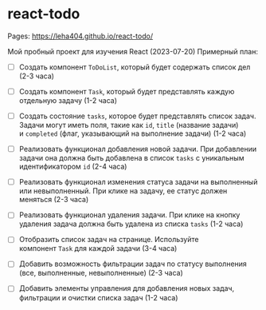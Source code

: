 # react-todo

Pages: https://leha404.github.io/react-todo/

Мой пробный проект для изучения React (2023-07-20)
Примерный план:

- [ ] Создать компонент `ToDoList`, который будет содержать список дел (2-3 часа)

- [ ] Создать компонент `Task`, который будет представлять каждую отдельную задачу (1-2 часа)

- [ ] Создать состояние `tasks`, которое будет представлять список задач. Задачи могут иметь поля, такие как `id`, `title` (название задачи) и `completed` (флаг, указывающий на выполнение задачи) (1-2 часа)

- [ ] Реализовать функционал добавления новой задачи. При добавлении задачи она должна быть добавлена в список `tasks` с уникальным идентификатором `id` (2-4 часа)

- [ ] Реализовать функционал изменения статуса задачи на выполненный или невыполненный. При клике на задачу, ее статус должен меняться (2-3 часа)

- [ ] Реализовать функционал удаления задачи. При клике на кнопку удаления задача должна быть удалена из списка `tasks` (1-2 часа)

- [ ] Отобразить список задач на странице. Используйте компонент `Task` для каждой задачи (3-4 часа)

- [ ] Добавить возможность фильтрации задач по статусу выполнения (все, выполненные, невыполненные) (2-3 часа)

- [ ] Добавить элементы управления для добавления новых задач, фильтрации и очистки списка задач (1-2 часа)